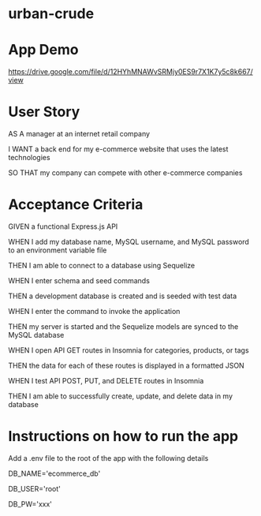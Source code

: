 # urban-crude


# App Demo
https://drive.google.com/file/d/12HYhMNAWvSRMjy0ES9r7X1K7y5c8k667/view

# User Story

AS A manager at an internet retail company

I WANT a back end for my e-commerce website that uses the latest technologies

SO THAT my company can compete with other e-commerce companies

# Acceptance Criteria

GIVEN a functional Express.js API

WHEN I add my database name, MySQL username, and MySQL password to an environment 
variable file

THEN I am able to connect to a database using Sequelize

WHEN I enter schema and seed commands

THEN a development database is created and is seeded with test data

WHEN I enter the command to invoke the application

THEN my server is started and the Sequelize models are synced to the MySQL database

WHEN I open API GET routes in Insomnia for categories, products, or tags

THEN the data for each of these routes is displayed in a formatted JSON

WHEN I test API POST, PUT, and DELETE routes in Insomnia

THEN I am able to successfully create, update, and delete data in my database


# Instructions on how to run the app
 Add a .env file to the root of the app with the following details

DB_NAME='ecommerce_db'

DB_USER='root'

DB_PW='xxx'
